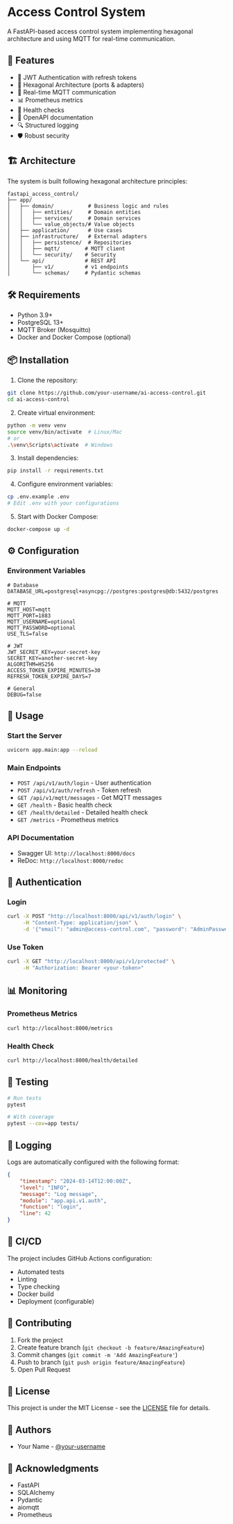 # Access Control System

A FastAPI-based access control system implementing hexagonal architecture and using MQTT for real-time communication.

## 🚀 Features

- 🔐 JWT Authentication with refresh tokens
- 🔄 Hexagonal Architecture (ports & adapters)
- 📡 Real-time MQTT communication
- 📊 Prometheus metrics
- 🏥 Health checks
- 📝 OpenAPI documentation
- 🔍 Structured logging
- 🛡️ Robust security

## 🏗️ Architecture

The system is built following hexagonal architecture principles:

```
fastapi_access_control/
├── app/
│   ├── domain/           # Business logic and rules
│   │   ├── entities/     # Domain entities
│   │   ├── services/     # Domain services
│   │   └── value_objects/# Value objects
│   ├── application/      # Use cases
│   ├── infrastructure/   # External adapters
│   │   ├── persistence/  # Repositories
│   │   ├── mqtt/        # MQTT client
│   │   └── security/    # Security
│   └── api/             # REST API
│       ├── v1/          # v1 endpoints
│       └── schemas/     # Pydantic schemas
```

## 🛠️ Requirements

- Python 3.9+
- PostgreSQL 13+
- MQTT Broker (Mosquitto)
- Docker and Docker Compose (optional)

## 📦 Installation

1. Clone the repository:
```bash
git clone https://github.com/your-username/ai-access-control.git
cd ai-access-control
```

2. Create virtual environment:
```bash
python -m venv venv
source venv/bin/activate  # Linux/Mac
# or
.\venv\Scripts\activate  # Windows
```

3. Install dependencies:
```bash
pip install -r requirements.txt
```

4. Configure environment variables:
```bash
cp .env.example .env
# Edit .env with your configurations
```

5. Start with Docker Compose:
```bash
docker-compose up -d
```

## ⚙️ Configuration

### Environment Variables

```env
# Database
DATABASE_URL=postgresql+asyncpg://postgres:postgres@db:5432/postgres

# MQTT
MQTT_HOST=mqtt
MQTT_PORT=1883
MQTT_USERNAME=optional
MQTT_PASSWORD=optional
USE_TLS=false

# JWT
JWT_SECRET_KEY=your-secret-key
SECRET_KEY=another-secret-key
ALGORITHM=HS256
ACCESS_TOKEN_EXPIRE_MINUTES=30
REFRESH_TOKEN_EXPIRE_DAYS=7

# General
DEBUG=false
```

## 🚀 Usage

### Start the Server

```bash
uvicorn app.main:app --reload
```

### Main Endpoints

- `POST /api/v1/auth/login` - User authentication
- `POST /api/v1/auth/refresh` - Token refresh
- `GET /api/v1/mqtt/messages` - Get MQTT messages
- `GET /health` - Basic health check
- `GET /health/detailed` - Detailed health check
- `GET /metrics` - Prometheus metrics

### API Documentation

- Swagger UI: `http://localhost:8000/docs`
- ReDoc: `http://localhost:8000/redoc`

## 🔐 Authentication

### Login

```bash
curl -X POST "http://localhost:8000/api/v1/auth/login" \
     -H "Content-Type: application/json" \
     -d '{"email": "admin@access-control.com", "password": "AdminPassword123!"}'
```

### Use Token

```bash
curl -X GET "http://localhost:8000/api/v1/protected" \
     -H "Authorization: Bearer <your-token>"
```

## 📊 Monitoring

### Prometheus Metrics

```bash
curl http://localhost:8000/metrics
```

### Health Check

```bash
curl http://localhost:8000/health/detailed
```

## 🧪 Testing

```bash
# Run tests
pytest

# With coverage
pytest --cov=app tests/
```

## 📝 Logging

Logs are automatically configured with the following format:

```json
{
    "timestamp": "2024-03-14T12:00:00Z",
    "level": "INFO",
    "message": "Log message",
    "module": "app.api.v1.auth",
    "function": "login",
    "line": 42
}
```

## 🔄 CI/CD

The project includes GitHub Actions configuration:

- Automated tests
- Linting
- Type checking
- Docker build
- Deployment (configurable)

## 🤝 Contributing

1. Fork the project
2. Create feature branch (`git checkout -b feature/AmazingFeature`)
3. Commit changes (`git commit -m 'Add AmazingFeature'`)
4. Push to branch (`git push origin feature/AmazingFeature`)
5. Open Pull Request

## 📄 License

This project is under the MIT License - see the [LICENSE](LICENSE) file for details.

## 👥 Authors

- Your Name - [@your-username](https://github.com/your-username)

## 🙏 Acknowledgments

- FastAPI
- SQLAlchemy
- Pydantic
- aiomqtt
- Prometheus 
